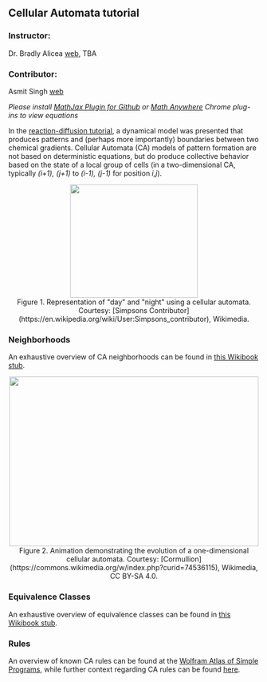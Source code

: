 ## Cellular Automata tutorial  

### Instructor:
Dr. Bradly Alicea [web](https://bradly-alicea.weebly.com/), TBA

### Contributor:
Asmit Singh [web](https://github.com/asmitks)

_Please install [MathJax Plugin for Github](https://chrome.google.com/webstore/detail/mathjax-plugin-for-github/ioemnmodlmafdkllaclgeombjnmnbima/related) or [Math Anywhere](https://chrome.google.com/webstore/detail/math-anywhere/gebhifiddmaaeecbaiemfpejghjdjmhc) Chrome plug-ins to view equations_ 

In the [reaction-diffusion tutorial](https://github.com/devoworm/OW-DW-Education/blob/master/Pattern%20Formation/Reaction-Diffusion.md), a dynamical model was presented that produces patterns and (perhaps more importantly) boundaries between two chemical gradients. Cellular Automata (CA) models of pattern formation are not based on deterministic equations, but do produce collective behavior based on the state of a local group of cells (in a two-dimensional CA, typically <em>(i+1), (j+1) </em>to <em>(i-1), (j-1)</em> for position <em>i,j</em>). 

<p align="center">
  <img width="256" height="227" src="https://user-images.githubusercontent.com/19001437/53650847-1835da00-3c0b-11e9-9a3c-71c2eea8c3da.gif"><BR>
  Figure 1. Representation of "day" and "night" using a cellular automata. Courtesy: [Simpsons Contributor](https://en.wikipedia.org/wiki/User:Simpsons_contributor), Wikimedia.
</p>

### Neighborhoods
An exhaustive overview of CA neighborhoods can be found in [this Wikibook stub](https://en.wikibooks.org/wiki/Cellular_Automata/Neighborhood). 

<p align="center">
  <img width="500" height="340" src="https://user-images.githubusercontent.com/19001437/53650897-300d5e00-3c0b-11e9-9e90-442d5892729b.gif"><BR>
  Figure 2. Animation demonstrating the evolution of a one-dimensional cellular automata. Courtesy: [Cormullion](https://commons.wikimedia.org/w/index.php?curid=74536115), Wikimedia, CC BY-SA 4.0.
</p>
  
### Equivalence Classes
An exhaustive overview of equivalence classes can be found in [this Wikibook stub](https://en.wikibooks.org/wiki/Cellular_Automata/Equivalence_Classes).

### Rules
An overview of known CA rules can be found at the [Wolfram Atlas of Simple Programs](https://user-images.githubusercontent.com/19001437/53650847-1835da00-3c0b-11e9-9a3c-71c2eea8c3da.gif), while further context regarding CA rules can be found [here](http://mathworld.wolfram.com/ElementaryCellularAutomaton.html).
